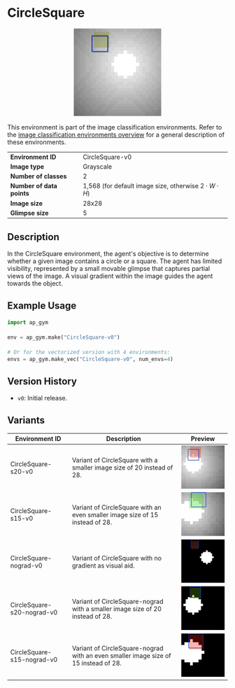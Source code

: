 # CircleSquare

<p align="center"><img src="img/CircleSquare-v0.gif" alt="CircleSquare-v0" width="200px"/></p>

This environment is part of the image classification environments.
Refer to the [image classification environments overview](ImageClassification) for a general description of these environments.

|                           |                                                                   |
|---------------------------|-------------------------------------------------------------------|
| **Environment ID**        | CircleSquare-v0                                                   |
| **Image type**            | Grayscale                                                         |
| **Number of classes**     | 2                                                                 |
| **Number of data points** | 1,568 (for default image size, otherwise $2 \cdot{} W \cdot{} H$) |
| **Image size**            | 28x28                                                             |
| **Glimpse size**          | 5                                                                 |

## Description

In the CircleSquare environment, the agent's objective is to determine whether a given image contains a circle or a square. 
The agent has limited visibility, represented by a small movable glimpse that captures partial views of the image. 
A visual gradient within the image guides the agent towards the object.

## Example Usage

```python
import ap_gym

env = ap_gym.make("CircleSquare-v0")

# Or for the vectorized version with 4 environments:
envs = ap_gym.make_vec("CircleSquare-v0", num_envs=4)
```

## Version History

- `v0`: Initial release.

## Variants
| Environment ID             | Description                                                                         | Preview                                                                                        |
|----------------------------|-------------------------------------------------------------------------------------|------------------------------------------------------------------------------------------------|
| CircleSquare-s20-v0        | Variant of CircleSquare with a smaller image size of 20 instead of 28.              | <img src="img/CircleSquare-s20-v0.gif" alt="CircleSquare-s20-v0" width="200px"/>               |
| CircleSquare-s15-v0        | Variant of CircleSquare with an even smaller image size of 15 instead of 28.        | <img src="img/CircleSquare-s15-v0.gif" alt="CircleSquare-s15-v0" width="200px"/>               |
| CircleSquare-nograd-v0     | Variant of CircleSquare with no gradient as visual aid.                             | <img src="img/CircleSquare-nograd-v0.gif" alt="CircleSquare-nograd-v0" width="200px"/>         |
| CircleSquare-s20-nograd-v0 | Variant of CircleSquare-nograd with a smaller image size of 20 instead of 28.       | <img src="img/CircleSquare-s20-nograd-v0.gif" alt="CircleSquare-s20-nograd-v0" width="200px"/> |
| CircleSquare-s15-nograd-v0 | Variant of CircleSquare-nograd with an even smaller image size of 15 instead of 28. | <img src="img/CircleSquare-s15-nograd-v0.gif" alt="CircleSquare-s15-nograd-v0" width="200px"/> |

